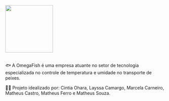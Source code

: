 
<img src="https://github.com/Omega-Fish/.github/assets/160356597/e48968e7-e054-4b1d-95c8-7efb88f44e54" width="150px">
<br><br>
<p>🐟 A OmegaFish é uma empresa atuante no setor de tecnologia especializada no controle de temperatura e umidade no transporte de peixes.</p>

<p>🧑‍💻 Projeto idealizado por: Cintia Ohara, Layssa Camargo, Marcela Carneiro, Matheus Castro, Matheus Ferro e Matheus Souza.</p>
